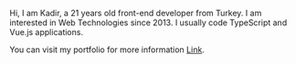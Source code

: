 Hi, I am Kadir, a 21 years old front-end developer from Turkey. I am interested in Web Technologies since 2013. I usually code TypeScript and Vue.js applications.

You can visit my portfolio for more information [Link](https://kadiryazici.wtf).
